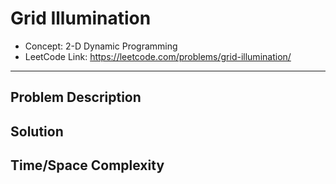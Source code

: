 # Grid Illumination

- Concept: 2-D Dynamic Programming
- LeetCode Link: https://leetcode.com/problems/grid-illumination/

---

## Problem Description

## Solution

## Time/Space Complexity

